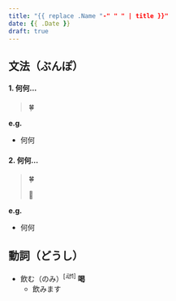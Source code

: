 ```yaml
---
title: "{{ replace .Name "-" " " | title }}"
date: {{ .Date }}
draft: true
---
```


## 文法（ぶんぽ）

#### 1. 何何…

> 🍀

**e.g.**

- 何何

#### 2. 何何…

> 🍀
>
> 🌟

**e.g.**

- 何何



## 動詞（どうし）

- 飲む（のみ）$^{[动1]}$		**喝**
   - 飲みます